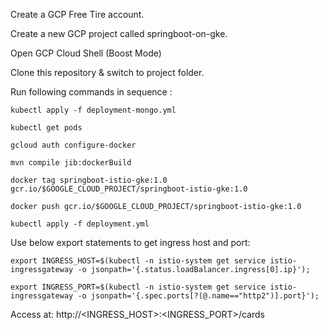 Create a GCP Free Tire account.

Create a new GCP project called springboot-on-gke.

Open GCP Cloud Shell (Boost Mode)

Clone this repository & switch to project folder.

Run following commands in sequence :

`kubectl apply -f deployment-mongo.yml`

`kubectl get pods`

`gcloud auth configure-docker`

`mvn compile jib:dockerBuild`

`docker tag springboot-istio-gke:1.0 gcr.io/$GOOGLE_CLOUD_PROJECT/springboot-istio-gke:1.0`

`docker push gcr.io/$GOOGLE_CLOUD_PROJECT/springboot-istio-gke:1.0`

`kubectl apply -f deployment.yml`

Use below export statements to get ingress host and port:

`export INGRESS_HOST=$(kubectl -n istio-system get service istio-ingressgateway -o jsonpath='{.status.loadBalancer.ingress[0].ip}');`

`export INGRESS_PORT=$(kubectl -n istio-system get service istio-ingressgateway -o jsonpath='{.spec.ports[?(@.name=="http2")].port}');`

Access at: http://<INGRESS_HOST>:<INGRESS_PORT>/cards
